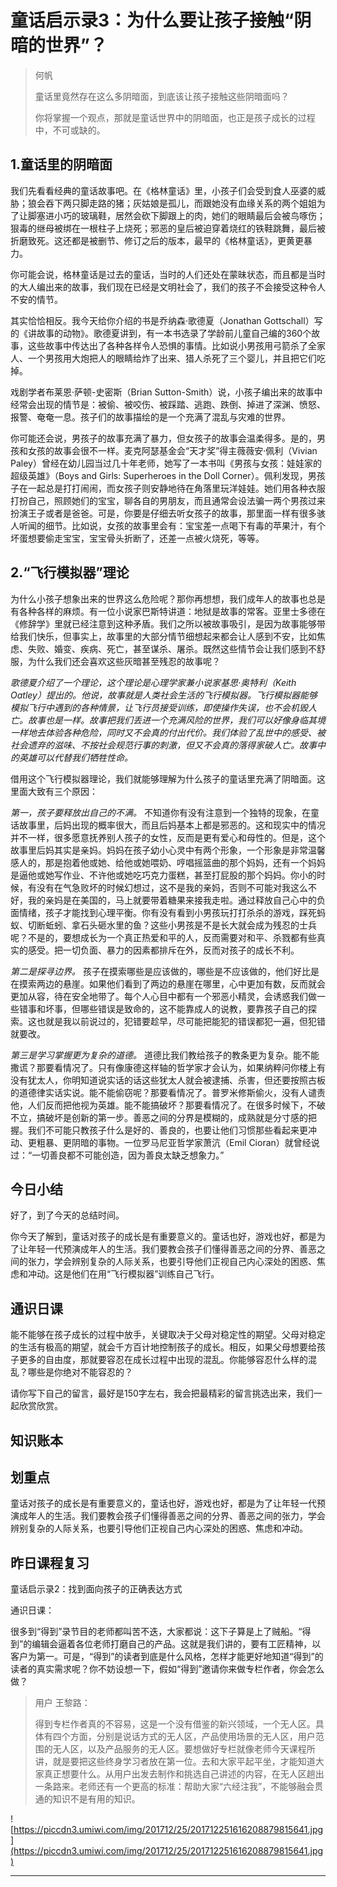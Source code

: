# 童话启示录3：为什么要让孩子接触“阴暗的世界”？

> 何帆
> 
> 童话里竟然存在这么多阴暗面，到底该让孩子接触这些阴暗面吗？
> 
> 你将掌握一个观点，那就是童话世界中的阴暗面，也正是孩子成长的过程中，不可或缺的。

## 1.童话里的阴暗面

我们先看看经典的童话故事吧。在《格林童话》里，小孩子们会受到食人巫婆的威胁；狼会吞下两只脚走路的猪；灰姑娘是孤儿，而跟她没有血缘关系的两个姐姐为了让脚塞进小巧的玻璃鞋，居然会砍下脚跟上的肉，她们的眼睛最后会被鸟啄伤；狠毒的继母被绑在一根柱子上烧死；邪恶的皇后被迫穿着烧红的铁鞋跳舞，最后被折磨致死。这还都是被删节、修订之后的版本，最早的《格林童话》，更黄更暴力。

你可能会说，格林童话是过去的童话，当时的人们还处在蒙昧状态，而且都是当时的大人编出来的故事，我们现在已经是文明社会了，我们的孩子不会接受这种令人不安的情节。

其实恰恰相反。我今天给你介绍的书是乔纳森·歌德夏（Jonathan Gottschall）写的《讲故事的动物》。歌德夏讲到，有一本书选录了学龄前儿童自己编的360个故事，这些故事中传达出了各种各样令人恐惧的事情。比如说小男孩用弓箭杀了全家人、一个男孩用大炮把人的眼睛给炸了出来、猎人杀死了三个婴儿，并且把它们吃掉。

戏剧学者布莱恩·萨顿-史密斯（Brian Sutton-Smith）说，小孩子编出来的故事中经常会出现的情节是：被偷、被咬伤、被踩踏、逃跑、跌倒、掉进了深渊、愤怒、报警、奄奄一息。孩子们的故事描绘的是一个充满了混乱与灾难的世界。

你可能还会说，男孩子的故事充满了暴力，但女孩子的故事会温柔得多。是的，男孩和女孩的故事会很不一样。麦克阿瑟基金会“天才奖”得主薇薇安·佩利（Vivian Paley）曾经在幼儿园当过几十年老师，她写了一本书叫《男孩与女孩：娃娃家的超级英雄》（Boys and Girls: Superheroes in the Doll Corner）。佩利发现，男孩子在一起总是打打闹闹，而女孩子则安静地待在角落里玩洋娃娃。她们用各种衣服打扮自己，照顾她们的宝宝，聊各自的男朋友，而且通常会设法骗一两个男孩过来扮演王子或者是爸爸。可是，你要是仔细去听女孩子的故事，那里面一样有很多骇人听闻的细节。比如说，女孩的故事里会有：宝宝差一点喝下有毒的苹果汁，有个坏蛋想要偷走宝宝，宝宝骨头折断了，还差一点被火烧死，等等。

## 2.“飞行模拟器”理论

为什么小孩子想象出来的世界这么危险呢？那你再想想，我们成年人的故事也总是有各种各样的麻烦。有一位小说家巴斯特讲道：地狱是故事的常客。亚里士多德在《修辞学》里就已经注意到这种矛盾。我们之所以被故事吸引，是因为故事能够带给我们快乐，但事实上，故事里的大部分情节细想起来都会让人感到不安，比如焦虑、失败、婚变、疾病、死亡，甚至谋杀、屠杀。既然这些情节会让我们感到不舒服，为什么我们还会喜欢这些灰暗甚至残忍的故事呢？

 *歌德夏介绍了一个理论，这个理论是心理学家兼小说家基思·奥特利（Keith Oatley）提出的。他说，故事就是人类社会生活的飞行模拟器。飞行模拟器能够模拟飞行中遇到的各种情景，让飞行员接受训练，即使操作失误，也不会机毁人亡。故事也是一样。故事把我们丢进一个充满风险的世界，我们可以好像身临其境一样地去体验各种危险，同时又不会真的付出代价。我们体验了乱世中的感受、被社会遗弃的滋味、不按社会规范行事的刺激，但又不会真的落得家破人亡。故事中的英雄可以代替我们牺牲性命。*

借用这个飞行模拟器理论，我们就能够理解为什么孩子的童话里充满了阴暗面。这里面大致有三个原因：

 *第一，孩子要释放出自己的不满。* 不知道你有没有注意到一个独特的现象，在童话故事里，后妈出现的概率很大，而且后妈基本上都是邪恶的。这和现实中的情况并不一样，很多愿意抚养别人孩子的女性，反而是更有爱心和母性的。但是，这个故事里后妈其实是亲妈。妈妈在孩子幼小心灵中有两个形象，一个形象是非常温馨感人的，那是抱着他或她、给他或她喂奶、哼唱摇篮曲的那个妈妈，还有一个妈妈是逼他或她写作业、不许他或她吃巧克力蛋糕，甚至打屁股的那个妈妈。你小的时候，有没有在气急败坏的时候幻想过，这不是我的亲妈，否则不可能对我这么不好，我的亲妈是在美国的，马上就要带着糖果来接我走啦。通过释放自己心中的负面情绪，孩子才能找到心理平衡。你有没有看到小男孩玩打打杀杀的游戏，踩死蚂蚁、切断蚯蚓、拿石头砸水里的鱼？这些小男孩是不是长大就会成为残忍的士兵呢？不是的，要想成长为一个真正热爱和平的人，反而需要对和平、杀戮都有些真实的感受。把一切负面、暴力的因素都排斥在外，反而对孩子的成长不利。

 *第二是探寻边界。* 孩子在摸索哪些是应该做的，哪些是不应该做的，他们好比是在摸索两边的悬崖。如果他们看到了两边的悬崖在哪里，心中更加有数，反而就会更加从容，待在安全地带了。每个人心目中都有一个邪恶小精灵，会诱惑我们做一些错事和坏事，但哪些错误是致命的，这不能靠成人的说教，要靠孩子自己的探索。这也就是我以前说过的，犯错要趁早，尽可能把能犯的错误都犯一遍，但犯错就要改。

 *第三是学习掌握更为复杂的道德。* 道德比我们教给孩子的教条更为复杂。能不能撒谎？那要看情况了。只有像康德这样轴的哲学家才会认为，如果纳粹问你楼上有没有犹太人，你明知道说实话的话这些犹太人就会被逮捕、杀害，但还要按照古板的道德律实话实说。能不能偷窃呢？那要看情况了。普罗米修斯偷火，没有人谴责他，人们反而把他视为英雄。能不能搞破坏？那要看情况了。在很多时候下，不破不立，搞破坏是创新的第一步。善恶之间的分界是模糊的，成熟就是分寸感的把握。我们不可能只教孩子什么是好的、善良的，也要让他们习惯那些看起来更冲动、更粗暴、更阴暗的事物。一位罗马尼亚哲学家萧沆（Emil Cioran）就曾经说过：“一切善良都不可能创造，因为善良太缺乏想象力。”

## 今日小结

好了，到了今天的总结时间。

你今天了解到，童话对孩子的成长是有重要意义的。童话也好，游戏也好，都是为了让年轻一代预演成年人的生活。我们要教会孩子们懂得善恶之间的分界、善恶之间的张力，学会辨别复杂的人际关系，也要引导他们正视自己内心深处的困惑、焦虑和冲动。这是他们在用“飞行模拟器”训练自己飞行。

## 通识日课

能不能够在孩子成长的过程中放手，关键取决于父母对稳定性的期望。父母对稳定的生活有极高的期望，就会千方百计地控制孩子的成长。相反，如果父母想要给孩子更多的自由度，那就要容忍在成长过程中出现的混乱。你能够容忍什么样的混乱？哪些是你绝对不能容忍的？

请你写下自己的留言，最好是150字左右，我会把最精彩的留言挑选出来，我们一起欣赏欣赏。

## 知识账本

## 划重点

童话对孩子的成长是有重要意义的，童话也好，游戏也好，都是为了让年轻一代预演成年人的生活。我们要教会孩子们懂得善恶之间的分界、善恶之间的张力，学会辨别复杂的人际关系，也要引导他们正视自己内心深处的困惑、焦虑和冲动。

## 昨日课程复习

童话启示录2：找到面向孩子的正确表达方式

通识日课：

很多到“得到”录节目的老师都叫苦不迭，大家都说：这下子算是上了贼船。“得到”的编辑会逼着各位老师打磨自己的产品。这就是我们讲的，要有工匠精神，以客户为第一。可是，“得到”的读者到底是什么风格，怎样才能更好地知道“得到”的读者的真实需求呢？你不妨设想一下，假如“得到”邀请你来做专栏作者，你会怎么做？

> 用户 王黎路：
> 
> 得到专栏作者真的不容易，这是一个没有借鉴的新兴领域，一个无人区。具体有四个方面，分别是说话方式的无人区，产品使用场景的无人区，用户范围的无人区，以及产品服务的无人区。要想做好专栏就像老师今天课程所讲，就是要把这些终身学习者放在第一位。去和大家平起平坐，才能知道大家真正想要什么。从用户出发去制作和挑选自己讲述的内容，在无人区趟出一条路来。老师还有一个更高的标准：帮助大家“六经注我”，不能够融会贯通的知识不是有用的知识。

![https://piccdn3.umiwi.com/img/201712/25/201712251616208879815641.jpg](https://piccdn3.umiwi.com/img/201712/25/201712251616208879815641.jpg)

---
